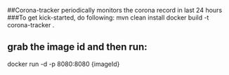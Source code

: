 ##Corona-tracker periodically monitors the corona record in last 24 hours
###To get kick-started, do following: 
mvn clean install
docker build -t corona-tracker . 
## grab the image id and then run:
docker run -d -p 8080:8080 {imageId}